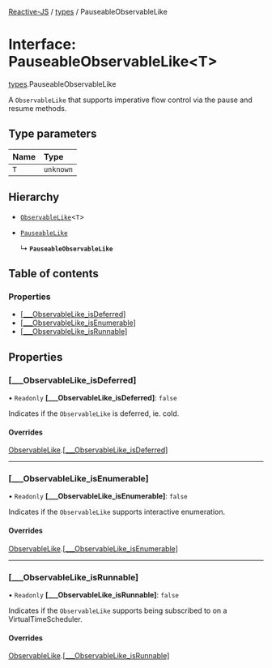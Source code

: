 [Reactive-JS](../README.md) / [types](../modules/types.md) / PauseableObservableLike

# Interface: PauseableObservableLike<T\>

[types](../modules/types.md).PauseableObservableLike

A `ObservableLike` that supports imperative flow control
via the pause and resume methods.

## Type parameters

| Name | Type |
| :------ | :------ |
| `T` | `unknown` |

## Hierarchy

- [`ObservableLike`](types.ObservableLike.md)<`T`\>

- [`PauseableLike`](types.PauseableLike.md)

  ↳ **`PauseableObservableLike`**

## Table of contents

### Properties

- [[\_\_\_ObservableLike\_isDeferred]](types.PauseableObservableLike.md#[___observablelike_isdeferred])
- [[\_\_\_ObservableLike\_isEnumerable]](types.PauseableObservableLike.md#[___observablelike_isenumerable])
- [[\_\_\_ObservableLike\_isRunnable]](types.PauseableObservableLike.md#[___observablelike_isrunnable])

## Properties

### [\_\_\_ObservableLike\_isDeferred]

• `Readonly` **[\_\_\_ObservableLike\_isDeferred]**: ``false``

Indicates if the `ObservableLike` is deferred, ie. cold.

#### Overrides

[ObservableLike](types.ObservableLike.md).[[___ObservableLike_isDeferred]](types.ObservableLike.md#[___observablelike_isdeferred])

___

### [\_\_\_ObservableLike\_isEnumerable]

• `Readonly` **[\_\_\_ObservableLike\_isEnumerable]**: ``false``

Indicates if the `ObservableLike` supports interactive enumeration.

#### Overrides

[ObservableLike](types.ObservableLike.md).[[___ObservableLike_isEnumerable]](types.ObservableLike.md#[___observablelike_isenumerable])

___

### [\_\_\_ObservableLike\_isRunnable]

• `Readonly` **[\_\_\_ObservableLike\_isRunnable]**: ``false``

Indicates if the `ObservableLike` supports being subscribed to
on a VirtualTimeScheduler.

#### Overrides

[ObservableLike](types.ObservableLike.md).[[___ObservableLike_isRunnable]](types.ObservableLike.md#[___observablelike_isrunnable])

